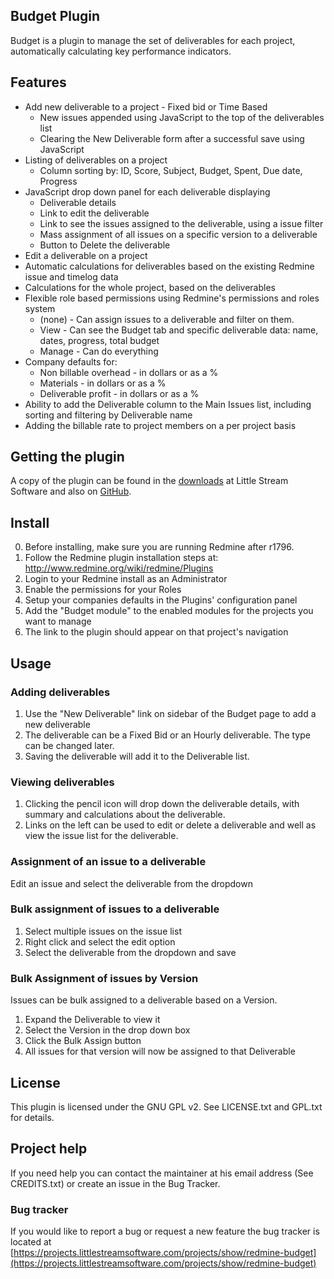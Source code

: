 ## Budget Plugin

Budget is a plugin to manage the set of deliverables for each project, automatically calculating key performance indicators.

## Features

* Add new deliverable to a project - Fixed bid or Time Based
  * New issues appended using JavaScript to the top of the deliverables list
  * Clearing the New Deliverable form after a successful save using JavaScript
* Listing of deliverables on a project
  * Column sorting by: ID, Score, Subject, Budget, Spent, Due date, Progress
* JavaScript drop down panel for each deliverable displaying
  * Deliverable details
  * Link to edit the deliverable
  * Link to see the issues assigned to the deliverable, using a issue filter
  * Mass assignment of all issues on a specific version to a deliverable
  * Button to Delete the deliverable
* Edit a deliverable on a project
* Automatic calculations for deliverables based on the existing Redmine issue and timelog data
* Calculations for the whole project, based on the deliverables
* Flexible role based permissions using Redmine's permissions and roles system
  * (none) - Can assign issues to a deliverable and filter on them. 
  * View - Can see the Budget tab and specific deliverable data: name, dates, progress, total budget 
  * Manage - Can do everything 
* Company defaults for:
  * Non billable overhead - in dollars or as a %
  * Materials - in dollars or as a %
  * Deliverable profit - in dollars or as a %
* Ability to add the Deliverable column to the Main Issues list, including sorting and filtering by Deliverable name
* Adding the billable rate to project members on a per project basis

## Getting the plugin

A copy of the plugin can be found in the [downloads](https://projects.littlestreamsoftware.com/projects/list_files/redmine-budget) at Little Stream Software and also on [GitHub](http://github.com/edavis10/redmine-budget-plugin/tree/master).

## Install

0. Before installing, make sure you are running Redmine after r1796.
1. Follow the Redmine plugin installation steps at: http://www.redmine.org/wiki/redmine/Plugins
2. Login to your Redmine install as an Administrator
3. Enable the permissions for your Roles
4. Setup your companies defaults in the Plugins' configuration panel
5. Add the "Budget module" to the enabled modules for the projects you want to manage
6. The link to the plugin should appear on that project's navigation

## Usage

### Adding deliverables

1. Use the "New Deliverable" link on sidebar of the Budget page to add a new deliverable
2. The deliverable can be a Fixed Bid or an Hourly deliverable.  The type can be changed later.
3. Saving the deliverable will add it to the Deliverable list.

### Viewing deliverables

1. Clicking the pencil icon will drop down the deliverable details, with summary and calculations about the deliverable.
2. Links on the left can be used to edit or delete a deliverable and well as view the issue list for the deliverable.

### Assignment of an issue to a deliverable

Edit an issue and select the deliverable from the dropdown

### Bulk assignment of issues to a deliverable

1. Select multiple issues on the issue list
2. Right click and select the edit option
3. Select the deliverable from the dropdown and save

### Bulk Assignment of issues by Version

Issues can be bulk assigned to a deliverable based on a Version.

1. Expand the Deliverable to view it
2. Select the Version in the drop down box
3. Click the Bulk Assign button
4. All issues for that version will now be assigned to that Deliverable

## License

This plugin is licensed under the GNU GPL v2.  See LICENSE.txt and GPL.txt for details.

## Project help

If you need help you can contact the maintainer at his email address (See CREDITS.txt) or create an issue in the Bug Tracker.

### Bug tracker

If you would like to report a bug or request a new feature the bug tracker is located at [https://projects.littlestreamsoftware.com/projects/show/redmine-budget](https://projects.littlestreamsoftware.com/projects/show/redmine-budget)


